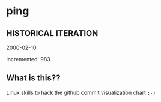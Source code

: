 # ping

## HISTORICAL ITERATION
2000-02-10

Incremented: 983

## What is this?? 
Linux skills to hack the github commit visualization chart `;-)`
